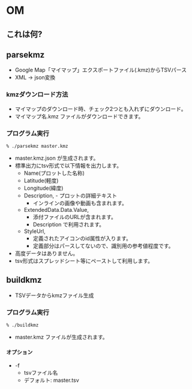 OM
==

## これは何?

## parsekmz
- Google Map「マイマップ」エクスポートファイル(.kmz)からTSVパース
- XML -> json変換

### kmzダウンロード方法
- マイマップのダウンロード時、チェック2つとも入れずにダウンロード。
- マイマップ名.kmz ファイルがダウンロードできます。

### プログラム実行

```
% ./parsekmz master.kmz
```
- master.kmz.json が生成されます。
- 標準出力にtsv形式で以下情報を出力します。
    - Name(プロットした名称)
    - Latitude(軽度)
    - Longitude(緯度)
    - Description, - プロットの詳細テキスト
        - インラインの画像や動画も含まれます。
    - ExtendedData.Data.Value,
        - 添付ファイルのURLが含まれます。
        - Description で利用されます。
    - StyleUrl,
        - 定義されたアイコンのid属性が入ります。
        - 定義部分はパースしてないので、識別用の参考値程度です。
- 高度データはありません。
- tsv形式はスプレッドシート等にペーストして利用します。

## buildkmz
- TSVデータからkmzファイル生成

### プログラム実行

```
% ./buildkmz
```

- master.kmz ファイルが生成されます。

#### オプション
- -f
    - tsvファイル名
    - デフォルト: master.tsv

